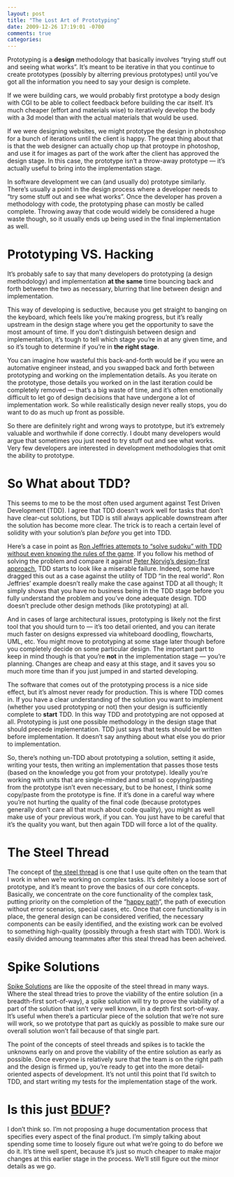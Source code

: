 ```yaml
---
layout: post
title: "The Lost Art of Prototyping"
date: 2009-12-26 17:19:01 -0700
comments: true
categories: 
---
```



Prototyping is a **design** methodology that basically involves “trying stuff out and seeing what works”. It’s meant to be iterative in that you continue to create prototypes (possibly by alterring previous prototypes) until you’ve got all the information you need to say your design is complete.

If we were building cars, we would probably first prototype a body design with CGI to be able to collect feedback before building the car itself. It’s much cheaper (effort and materials wise) to iteratively develop the body with a 3d model than with the actual materials that would be used.

If we were designing websites, we might prototype the design in photoshop for a bunch of iterations until the client is happy. The great thing about that is that the web designer can actually chop up that protoype in photoshop, and use it for images as part of the work after the client has approved the design stage. In this case, the prototype isn’t a throw-away prototype — it’s actually useful to bring into the implementation stage.

In software development we can (and usually do) prototype similarly. There’s usually a point in the design process where a developer needs to “try some stuff out and see what works”. Once the developer has proven a methodology with code, the prototyping phase can mostly be called complete. Throwing away that code would widely be considered a huge waste though, so it usually ends up being used in the final implementation as well.

# Prototyping VS. Hacking
It’s probably safe to say that many developers do prototyping (a design methodology) and implementation **at the same** time bouncing back and forth between the two as necessary, blurring that line between design and implementation.

This way of developing is seductive, because you get straight to banging on the keyboard, which feels like you’re making progress, but it’s really upstream in the design stage where you get the opportunity to save the most amount of time. If you don’t distinguish between design and implementation, it’s tough to tell which stage you’re in at any given time, and so it’s tough to determine if you’re in **the right stage**.

You can imagine how wasteful this back-and-forth would be if you were an automative engineer instead, and you swapped back and forth between prototyping and working on the implementation details. As you iterate on the prototype, those details you worked on in the last iteration could be completely removed — that’s a big waste of time, and it’s often emotionally difficult to let go of design decisions that have undergone a lot of implementation work. So while realistically design never really stops, you do want to do as much up front as possible.

So there are definitely right and wrong ways to prototype, but it’s extremely valuable and worthwhile if done correctly. I doubt many developers would argue that sometimes you just need to try stuff out and see what works. Very few developers are interested in development methodologies that omit the ability to prototype.

# So What about TDD?
This seems to me to be the most often used argument against Test Driven Development (TDD). I agree that TDD doesn’t work well for tasks that don’t have clear-cut solutions, but TDD is still always applicable downstream after the solution has become more clear. The trick is to reach a certain level of solidity with your solution’s plan *before* you get into TDD.

Here’s a case in point as [Ron Jeffries attempts to “solve sudoku” with TDD without even knowing the rules of the game](http://xprogramming.com/xpmag/oksudoku/). If you follow his method of solving the problem and compare it against [Peter Norvig’s design-first approach](http://norvig.com/sudoku.html), TDD starts to look like a miserable failure. Indeed, some have dragged this out as a case against the utility of TDD “in the real world”.  Ron Jeffries’ example doesn’t really make the case against TDD at all though; It simply shows that you have no business being in the TDD stage before you fully understand the problem and you’ve done adequate design. TDD doesn’t preclude other design methods (like prototyping) at all.

And in cases of large architectural issues, prototyping is likely not the first tool that you should turn to — it’s too detail oriented, and you can iterate much faster on designs expressed via whiteboard doodling, flowcharts, UML, etc. You might move to prototyping at some stage later though before you completely decide on some particular design. The important part to keep in mind though is that you’re **not** in the implementation stage — you’re planning.  Changes are cheap and easy at this stage, and it saves you so much more time than if you just jumped in and started developing.

The software that comes out of the prototyping process is a nice side effect, but it’s almost never ready for production. This is where TDD comes in. If you have a clear understanding of the solution you want to implement (whether you used prototyping or not) then your design is sufficiently complete to **start** TDD. In this way TDD and prototyping are not opposed at all. Prototyping is just one possible methodology in the design stage that should precede implementation. TDD just says that tests should be written before implementation. It doesn’t say anything about what else you do prior to implementation.

So, there’s nothing un-TDD about prototyping a solution, setting it aside, writing your tests, then writing an implementation that passes those tests (based on the knowledge you got from your prototype). Ideally you’re working with units that are single-minded and small so copying/pasting from the prototype isn’t even necessary, but to be honest, I think some copy/paste from the prototype is fine. If it’s done in a careful way where you’re not hurting the quality of the final code (because prototypes generally don’t care all that much about code quality), you might as well make use of your previous work, if you can. You just have to be careful that it’s the quality you want, but then again TDD will force a lot of the quality.

# The Steel Thread
The concept of [the steel thread](http://en.wikipedia.org/wiki/Steel_thread) is one that I use quite often on the team that I work in when we’re working on complex tasks. It’s definitely a loose sort of prototype, and it’s meant to prove the basics of our core concepts. Basically, we concentrate on the core functionality of the complex task, putting priority on the completion of the “[happy path](http://en.wikipedia.org/wiki/Happy_path)“, the path of execution without error scenarios, special cases, etc. Once that core functionality is in place, the general design can be considered verified, the necessary components can be easily identified, and the existing work can be evolved to something high-quality (possibly through a fresh start with TDD). Work is easily divided amoung teammates after this steal thread has been acheived.

# Spike Solutions
[Spike Solutions](http://www.extremeprogramming.org/rules/spike.html) are like the opposite of the steel thread in many ways. Where the steal thread tries to prove the viability of the entire solution (in a breadth-first sort-of-way), a spike solution will try to prove the viability of a part of the solution that isn’t very well known, in a depth first sort-of-way. It’s useful when there’s a particular piece of the solution that we’re not sure will work, so we prototype that part as quickly as possible to make sure our overall solution won’t fail because of that single part.

The point of the concepts of steel threads and spikes is to tackle the unknowns early on and prove the viability of the entire solution as early as possible. Once everyone is relatively sure that the team is on the right path and the design is firmed up, you’re ready to get into the more detail-oriented aspects of development.   It’s not until this point that I’d switch to TDD, and start writing my tests for the implementation stage of the work.

# Is this just [BDUF](http://c2.com/xp/BigDesignUpFront.html)?
I don’t think so.   I’m not proposing a huge documentation process that specifies every aspect of the final product.  I’m simply talking about spending some time to loosely figure out what we’re going to do before we do it.    It’s time well spent, because it’s just so much cheaper to make major changes at this earlier stage in the process.  We’ll still figure out the minor details as we go.
